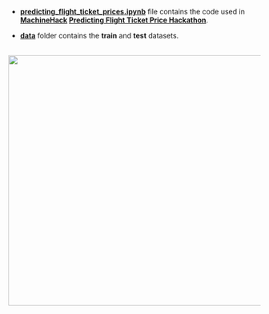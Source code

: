 - [**predicting_flight_ticket_prices.ipynb**](https://github.com/mohitr7/python-ML/blob/master/predicting-flight-ticket-prices/predicting_flight_ticket_prices.ipynb) file contains the code used in **[MachineHack](https://www.machinehack.com) [Predicting Flight Ticket Price Hackathon](https://www.machinehack.com/course/predict-the-flight-ticket-price-hackathon/)**.


- [**data**](https://github.com/mohitr7/python-ML/tree/master/predicting-flight-ticket-prices/data) folder contains the **train** and **test** datasets.
<br><br>

<img src="https://raw.githubusercontent.com/mohitr7/python-ML/master/images/ticket_prices.png" height="500px" width="1100px">
